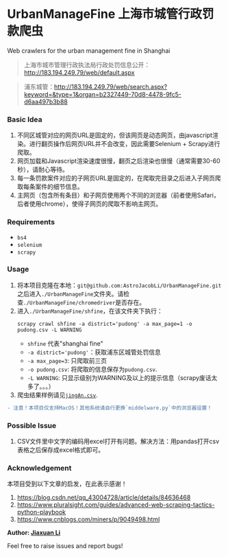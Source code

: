 # UrbanManageFine 上海市城管行政罚款爬虫
Web crawlers for the urban management fine in Shanghai 

> 上海市城市管理行政执法局行政处罚信息公开：http://183.194.249.79/web/default.aspx

> 浦东城管：http://183.194.249.79/web/search.aspx?keyword=&type=1&organ=b2327449-70d8-4478-9fc5-d6aa497b3b88

### Basic Idea
1. 不同区城管对应的网页URL是固定的，但该网页是动态网页，由javascript渲染。进行翻页操作后网页URL并不会改变，因此需要Selenium + Scrapy进行爬取。
2. 网页加载和Javascript渲染速度很慢，翻页之后渲染也很慢（通常需要30-60秒），请耐心等待。
3. 每一条罚款案件对应的子网页URL是固定的，在爬取完目录之后进入子网页爬取每条案件的细节信息。
4. 主网页（包含所有条目）和子网页使用两个不同的浏览器（前者使用Safari，后者使用chrome），使得子网页的爬取不影响主网页。


### Requirements
- `bs4`
- `selenium`
- `scrapy`

### Usage
1. 将本项目克隆在本地：`git@github.com:AstroJacobLi/UrbanManageFine.git` 之后进入`./UrbanManageFine`文件夹。请检查`./UrbanManageFine/chromedriver`是否存在。
2. 进入`./UrbanManageFine/shfine`，在该文件夹下执行：
    ```
    scrapy crawl shfine -a district='pudong' -a max_page=1 -o pudong.csv -L WARNING
    ```
    - `shfine` 代表"shanghai fine"
    - `-a district='pudong'`：获取浦东区城管处罚信息
    - `-a max_page=3`: 只爬取前三页
    - `-o pudong.csv`: 将爬取的信息保存为`pudong.csv`.
    - `-L WARNING`: 只显示级别为WARNING及以上的提示信息（scrapy废话太多了。。。）
3. 爬虫结果样例请见[`jingAn.csv`](https://github.com/AstroJacobLi/UrbanManageFine/blob/main/jingAn.csv).

```diff
- 注意！本项目仅支持MacOS！其他系统请自行更换`middelware.py`中的浏览器设置！
```

### Possible Issue
1. CSV文件里中文字的编码用excel打开有问题。解决方法：用pandas打开csv表格之后保存成excel格式即可。

### Acknowledgement
本项目受到以下文章的启发，在此表示感谢！
1. https://blog.csdn.net/qq_43004728/article/details/84636468
2. https://www.pluralsight.com/guides/advanced-web-scraping-tactics-python-playbook
3. https://www.cnblogs.com/miners/p/9049498.html

**Author: [Jiaxuan Li](mailto:jiaxuanl@princeton.edu)**

Feel free to raise issues and report bugs!